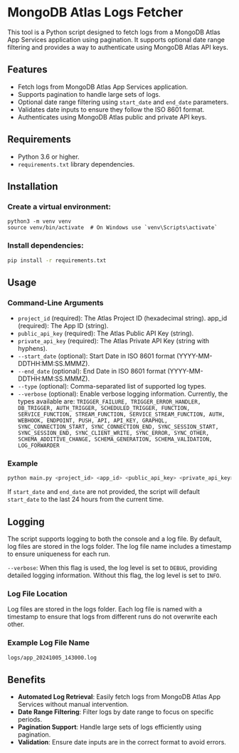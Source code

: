 # MongoDB Atlas Logs Fetcher

This tool is a Python script designed to fetch logs from a MongoDB Atlas App Services application using pagination. It supports optional date range filtering and provides a way to authenticate using MongoDB Atlas API keys.

## Features

- Fetch logs from MongoDB Atlas App Services application.
- Supports pagination to handle large sets of logs.
- Optional date range filtering using `start_date` and `end_date` parameters.
- Validates date inputs to ensure they follow the ISO 8601 format.
- Authenticates using MongoDB Atlas public and private API keys.

## Requirements

- Python 3.6 or higher.
- `requirements.txt` library dependencies.

## Installation 

### Create a virtual environment:

```basg
python3 -m venv venv
source venv/bin/activate  # On Windows use `venv\Scripts\activate`
```

### Install dependencies:

```bash
pip install -r requirements.txt
```

## Usage

### Command-Line Arguments

* `project_id` (required): The Atlas Project ID (hexadecimal string).
app_id (required): The App ID (string).
* `public_api_key` (required): The Atlas Public API Key (string).
* `private_api_key` (required): The Atlas Private API Key (string with hyphens).
* `--start_date` (optional): Start Date in ISO 8601 format (YYYY-MM-DDTHH:MM:SS.MMMZ).
* `--end_date` (optional): End Date in ISO 8601 format (YYYY-MM-DDTHH:MM:SS.MMMZ).
* `--type` (optional): Comma-separated list of supported log types. 
* `--verbose` (optional): Enable verbose logging information. Currently, the types available are: `TRIGGER_FAILURE, TRIGGER_ERROR_HANDLER, DB_TRIGGER, AUTH_TRIGGER, SCHEDULED_TRIGGER, FUNCTION, SERVICE_FUNCTION, STREAM_FUNCTION, SERVICE_STREAM_FUNCTION, AUTH, WEBHOOK, ENDPOINT, PUSH, API, API_KEY, GRAPHQL, SYNC_CONNECTION_START, SYNC_CONNECTION_END, SYNC_SESSION_START, SYNC_SESSION_END, SYNC_CLIENT_WRITE, SYNC_ERROR, SYNC_OTHER, SCHEMA_ADDITIVE_CHANGE, SCHEMA_GENERATION, SCHEMA_VALIDATION, LOG_FORWARDER`

### Example

```bash
python main.py <project_id> <app_id> <public_api_key> <private_api_key> --start_date 2024-10-05T14:30:00.000Z --end_date 2024-10-06T14:30:00.000Z --type TRIGGER_FAILURE,SCHEMA_GENERATION
```

If `start_date` and `end_date` are not provided, the script will default `start_date` to the last 24 hours from the current time.

## Logging

The script supports logging to both the console and a log file. By default, log files are stored in the logs folder. The log file name includes a timestamp to ensure uniqueness for each run.

`--verbose`: When this flag is used, the log level is set to `DEBUG`, providing detailed logging information. Without this flag, the log level is set to `INFO`.

### Log File Location

Log files are stored in the logs folder. Each log file is named with a timestamp to ensure that logs from different runs do not overwrite each other.

### Example Log File Name

```bash
logs/app_20241005_143000.log
```

## Benefits

* **Automated Log Retrieval**: Easily fetch logs from MongoDB Atlas App Services without manual intervention.
* **Date Range Filtering**: Filter logs by date range to focus on specific periods.
* **Pagination Support**: Handle large sets of logs efficiently using pagination.
* **Validation**: Ensure date inputs are in the correct format to avoid errors.
